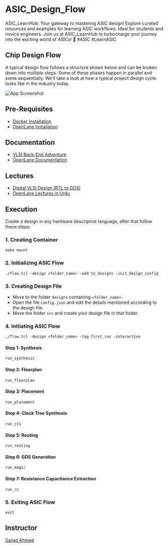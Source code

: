 # ASIC_Design_Flow

ASIC_LearnHub: Your gateway to mastering ASIC design! Explore curated resources and examples for learning ASIC workflows. Ideal for students and novice engineers. Join us at ASIC_LearnHub to turbocharge your journey into the exciting world of ASICs! 🚀 #ASIC #LearnASIC

## Chip Design Flow
A typical design flow follows a structure shown below and can be broken down into multiple steps. Some of these phases happen in parallel and some sequentially. We'll take a look at how a typical project design cycle looks like in the industry today.

![App Screenshot](https://www.einfochips.com/blog/wp-content/uploads/2019/06/how-does-the-asic-design-cycle-work-1.png)

## Pre-Requisites

- [Docker Installation](https://github.com/The-OpenROAD-Project/OpenLane)
- [OpenLane Installation](https://github.com/The-OpenROAD-Project/OpenLane)

## Documentation

- [VLSI Back-End Adventure](https://vlsi-backend-adventure.com/)
- [OpenLane Documentation](https://armleo-openlane.readthedocs.io/en/latest/)

## Lectures

- [Digital VLSI Design (RTL to GDS)](https://www.youtube.com/playlist?list=PLZU5hLL_713x0_AV_rVbay0pWmED7992G)
- [OpenLane Lectures in Urdu](https://www.youtube.com/playlist?list=PL6lEfVxcwjW3tOnmmU_4WAqRYppDvGLHM)

## Execution

Create a design in any hardware descriptive language, after that follow these steps:

### 1. Creating Container

```
make mount
```

### 2. Initializing ASIC Flow

```
./flow.tcl -design <folder_name> -add_to_designs -init_design_config
```

### 3. Creating Design File

- Move to the folder `designs` containing `<folder_name>`.
- Open the file `config.json` and edit the details mentioned according to the design file.
- Move the folder `src` and create your design file in that folder.

### 4. Initiating ASIC Flow

```
./flow.tcl -design <folder_name> -tag first_run -interactive
```

#### Step 1: Synthesis

```
run_synthesis
```

#### Step 2: Floorplan
```
run_floorplan
```

#### Step 3: Placement

```
run_placement
```

#### Step 4: Clock Tree Synthesis

```
run_cts
```

#### Step 5: Routing

```
run_routing
```

#### Step 6: GDS Generation

```
run_magic
```

#### Step 7: Resistance Capacitance Extraction

```
run_rc
```

### 5. Exiting ASIC Flow

```
exit
```

## Instructor

[Sajjad Ahmed](https://github.com/sajjadahmed677)

